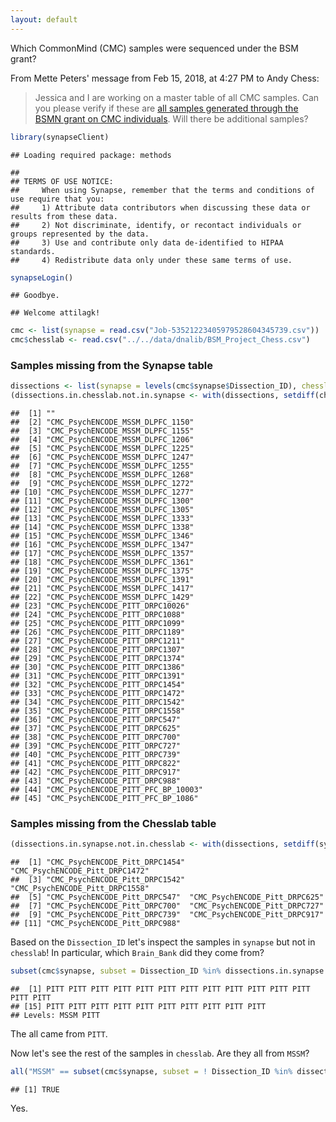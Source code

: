 ```yaml
---
layout: default
---
```


Which CommonMind (CMC) samples were sequenced under the BSM grant?

From Mette Peters' message from Feb 15, 2018, at 4:27 PM to Andy Chess:

>Jessica and I are working on a master table of all CMC samples. Can you please verify if these are [all samples generated through the BSMN grant on CMC individuals][link1]. Will there be additional samples?


```r
library(synapseClient)
```

```
## Loading required package: methods
```

```
## 
## TERMS OF USE NOTICE:
##     When using Synapse, remember that the terms and conditions of use require that you:
##     1) Attribute data contributors when discussing these data or results from these data.
##     2) Not discriminate, identify, or recontact individuals or groups represented by the data.
##     3) Use and contribute only data de-identified to HIPAA standards.
##     4) Redistribute data only under these same terms of use.
```

```r
synapseLogin()
```

```
## Goodbye.
```

```
## Welcome attilagk!
```


```r
cmc <- list(synapse = read.csv("Job-53521223405979528604345739.csv"))
cmc$chesslab <- read.csv("../../data/dnalib/BSM_Project_Chess.csv")
```

### Samples missing from the Synapse table


```r
dissections <- list(synapse = levels(cmc$synapse$Dissection_ID), chesslab = levels(cmc$chesslab$Institution.Dissection.ID))
(dissections.in.chesslab.not.in.synapse <- with(dissections, setdiff(chesslab, synapse)))
```

```
##  [1] ""                                 
##  [2] "CMC_PsychENCODE_MSSM_DLPFC_1150"  
##  [3] "CMC_PsychENCODE_MSSM_DLPFC_1155"  
##  [4] "CMC_PsychENCODE_MSSM_DLPFC_1206"  
##  [5] "CMC_PsychENCODE_MSSM_DLPFC_1225"  
##  [6] "CMC_PsychENCODE_MSSM_DLPFC_1247"  
##  [7] "CMC_PsychENCODE_MSSM_DLPFC_1255"  
##  [8] "CMC_PsychENCODE_MSSM_DLPFC_1268"  
##  [9] "CMC_PsychENCODE_MSSM_DLPFC_1272"  
## [10] "CMC_PsychENCODE_MSSM_DLPFC_1277"  
## [11] "CMC_PsychENCODE_MSSM_DLPFC_1300"  
## [12] "CMC_PsychENCODE_MSSM_DLPFC_1305"  
## [13] "CMC_PsychENCODE_MSSM_DLPFC_1333"  
## [14] "CMC_PsychENCODE_MSSM_DLPFC_1338"  
## [15] "CMC_PsychENCODE_MSSM_DLPFC_1346"  
## [16] "CMC_PsychENCODE_MSSM_DLPFC_1347"  
## [17] "CMC_PsychENCODE_MSSM_DLPFC_1357"  
## [18] "CMC_PsychENCODE_MSSM_DLPFC_1361"  
## [19] "CMC_PsychENCODE_MSSM_DLPFC_1375"  
## [20] "CMC_PsychENCODE_MSSM_DLPFC_1391"  
## [21] "CMC_PsychENCODE_MSSM_DLPFC_1417"  
## [22] "CMC_PsychENCODE_MSSM_DLPFC_1429"  
## [23] "CMC_PsychENCODE_PITT_DRPC10026"   
## [24] "CMC_PsychENCODE_PITT_DRPC1088"    
## [25] "CMC_PsychENCODE_PITT_DRPC1099"    
## [26] "CMC_PsychENCODE_PITT_DRPC1189"    
## [27] "CMC_PsychENCODE_PITT_DRPC1211"    
## [28] "CMC_PsychENCODE_PITT_DRPC1307"    
## [29] "CMC_PsychENCODE_PITT_DRPC1374"    
## [30] "CMC_PsychENCODE_PITT_DRPC1386"    
## [31] "CMC_PsychENCODE_PITT_DRPC1391"    
## [32] "CMC_PsychENCODE_PITT_DRPC1454"    
## [33] "CMC_PsychENCODE_PITT_DRPC1472"    
## [34] "CMC_PsychENCODE_PITT_DRPC1542"    
## [35] "CMC_PsychENCODE_PITT_DRPC1558"    
## [36] "CMC_PsychENCODE_PITT_DRPC547"     
## [37] "CMC_PsychENCODE_PITT_DRPC625"     
## [38] "CMC_PsychENCODE_PITT_DRPC700"     
## [39] "CMC_PsychENCODE_PITT_DRPC727"     
## [40] "CMC_PsychENCODE_PITT_DRPC739"     
## [41] "CMC_PsychENCODE_PITT_DRPC822"     
## [42] "CMC_PsychENCODE_PITT_DRPC917"     
## [43] "CMC_PsychENCODE_PITT_DRPC988"     
## [44] "CMC_PsychENCODE_PITT_PFC_BP_10003"
## [45] "CMC_PsychENCODE_PITT_PFC_BP_1086"
```

### Samples missing from the Chesslab table


```r
(dissections.in.synapse.not.in.chesslab <- with(dissections, setdiff(synapse, chesslab)))
```

```
##  [1] "CMC_PsychENCODE_Pitt_DRPC1454" "CMC_PsychENCODE_Pitt_DRPC1472"
##  [3] "CMC_PsychENCODE_Pitt_DRPC1542" "CMC_PsychENCODE_Pitt_DRPC1558"
##  [5] "CMC_PsychENCODE_Pitt_DRPC547"  "CMC_PsychENCODE_Pitt_DRPC625" 
##  [7] "CMC_PsychENCODE_Pitt_DRPC700"  "CMC_PsychENCODE_Pitt_DRPC727" 
##  [9] "CMC_PsychENCODE_Pitt_DRPC739"  "CMC_PsychENCODE_Pitt_DRPC917" 
## [11] "CMC_PsychENCODE_Pitt_DRPC988"
```

Based on the `Dissection_ID` let's inspect the samples in `synapse` but not in `chesslab`!  In particular, which `Brain_Bank` did they come from?


```r
subset(cmc$synapse, subset = Dissection_ID %in% dissections.in.synapse.not.in.chesslab, select =  Brain_Bank, drop = TRUE)
```

```
##  [1] PITT PITT PITT PITT PITT PITT PITT PITT PITT PITT PITT PITT PITT PITT
## [15] PITT PITT PITT PITT PITT PITT PITT PITT PITT PITT
## Levels: MSSM PITT
```

The all came from `PITT`.

Now let's see the rest of the samples in `chesslab`.  Are they all from `MSSM`?


```r
all("MSSM" == subset(cmc$synapse, subset = ! Dissection_ID %in% dissections.in.synapse.not.in.chesslab, select =  Brain_Bank, drop = TRUE))
```

```
## [1] TRUE
```

Yes.

[link1]: https://urldefense.proofpoint.com/v2/url?u=https-3A__www.synapse.org_-23-21Synapse-3Asyn11801978_tables_query_eyJzcWwiOiJTRUxFQ1QgKiBGUk9NIHN5bjExODAxOTc4IE9SREVSIEJZIFwiVGlzc3VlXCIgQVNDLCBcIkFTU0FZXCIgQVNDLCBcIkRpc3NlY3Rpb25fSURcIiBBU0MiLCAic2VsZWN0ZWRGYWNldHMiOlt7ImNvbmNyZXRlVHlwZSI6Im9yZy5zYWdlYmlvbmV0d29ya3MucmVwby5tb2RlbC50YWJsZS5GYWNldENvbHVtblZhbHVlc1JlcXVlc3QiLCAiY29sdW1uTmFtZSI6IkZ1bmRpbmciLCAiZmFjZXRWYWx1ZXMiOlsiVTAxTUgxMDY4OTEiXX1dLCAiaW5jbHVkZUVudGl0eUV0YWciOnRydWUsICJpc0NvbnNpc3RlbnQiOnRydWUsICJvZmZzZXQiOjAsICJsaW1pdCI6MjV9&d=DwMFaQ&c=shNJtf5dKgNcPZ6Yh64b-A&r=zYUNWLTGp4iMUkBLv5yRxoKLmEITRT5pxh58JUSn5VM&m=BCAIE0gpekjgq-YM68EFSGNwnAM_GdlTLGh4XLq0USI&s=RM7G5AwlrlKDSNj_XJ6CZCb9pNrPPhdWadzZ2-ZQjM4&e=
<!-- MathJax scripts -->
<script type="text/javascript" src="https://cdn.mathjax.org/mathjax/latest/MathJax.js?config=TeX-AMS-MML_HTMLorMML"></script>
